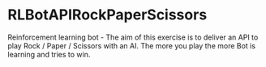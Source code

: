 # RLBotAPIRockPaperScissors
Reinforcement learning bot - The aim of this exercise is to deliver an API to play Rock / Paper / Scissors with an AI. The more you play the more Bot is learning and tries to win.
